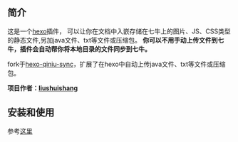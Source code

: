 
## 简介

这是一个[hexo](https://github.com/tommy351/hexo)插件，
可以让你在文档中入嵌存储在七牛上的图片、JS、CSS类型的静态文件,另加java文件、txt等文件或压缩包。
**你可以不用手动上传文件到七牛，插件会自动帮你将本地目录的文件同步到七牛。**

fork于[hexo-qiniu-sync](https://github.com/gyk001/hexo-qiniu-sync)，扩展了在hexo中自动上传java文件、txt等文件或压缩包。

**项目作者：[liushuishang](http://www.geetry.com)**  


## 安装和使用

参考[这里](https://github.com/gyk001/hexo-qiniu-sync)

   
